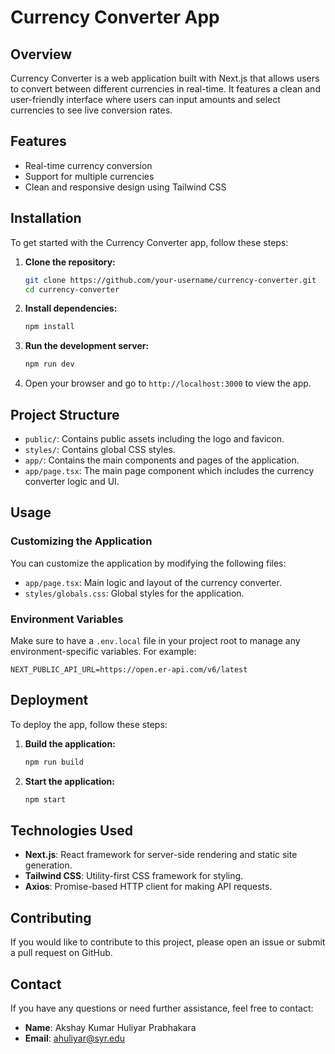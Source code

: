 # Currency Converter App

## Overview

Currency Converter is a web application built with Next.js that allows users to convert between different currencies in real-time. It features a clean and user-friendly interface where users can input amounts and select currencies to see live conversion rates.

## Features

- Real-time currency conversion
- Support for multiple currencies
- Clean and responsive design using Tailwind CSS

## Installation

To get started with the Currency Converter app, follow these steps:

1. **Clone the repository:**

   ```bash
   git clone https://github.com/your-username/currency-converter.git
   cd currency-converter
   ```

2. **Install dependencies:**

   ```bash
   npm install
   ```

3. **Run the development server:**

   ```bash
   npm run dev
   ```

4. Open your browser and go to `http://localhost:3000` to view the app.

## Project Structure

- `public/`: Contains public assets including the logo and favicon.
- `styles/`: Contains global CSS styles.
- `app/`: Contains the main components and pages of the application.
- `app/page.tsx`: The main page component which includes the currency converter logic and UI.

## Usage

### Customizing the Application

You can customize the application by modifying the following files:

- `app/page.tsx`: Main logic and layout of the currency converter.
- `styles/globals.css`: Global styles for the application.

### Environment Variables

Make sure to have a `.env.local` file in your project root to manage any environment-specific variables. For example:

```
NEXT_PUBLIC_API_URL=https://open.er-api.com/v6/latest
```

## Deployment

To deploy the app, follow these steps:

1. **Build the application:**

   ```bash
   npm run build
   ```

2. **Start the application:**

   ```bash
   npm start
   ```

## Technologies Used

- **Next.js**: React framework for server-side rendering and static site generation.
- **Tailwind CSS**: Utility-first CSS framework for styling.
- **Axios**: Promise-based HTTP client for making API requests.

## Contributing

If you would like to contribute to this project, please open an issue or submit a pull request on GitHub.

## Contact

If you have any questions or need further assistance, feel free to contact:

- **Name**: Akshay Kumar Huliyar Prabhakara
- **Email**: ahuliyar@syr.edu